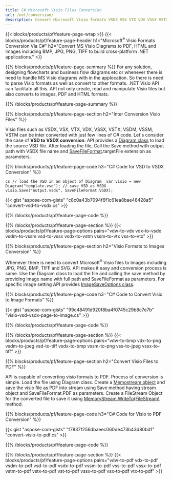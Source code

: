 ```yaml
---
title: C# Microsoft Visio Files Conversion
url: /net/conversion/
description: Convert Microsoft Visio formats VSDX VSX VTX VDX VSSX VSTX VSDM VSSM VSTM VDW VSD VSS VST to PDF HTML and Images with few lines of C# code via .NET library.
---
```


{{< blocks/products/pf/feature-page-wrap >}}
{{< blocks/products/pf/feature-page-header h1="Microsoft<sup>&reg;</sup> Visio Formats Conversion Via C#" h2="Convert MS Visio Diagrams to PDF, HTML and Images including BMP, JPG, PNG, TIFF to build cross-platform .NET applications." >}}

{{% blocks/products/pf/feature-page-summary %}}
For any solution, designing flowcharts and business flow diagrams etc or whenever there is need to handle MS Visio diagrams with in the applocation. So there is need to parse Visio formats as well as convert to other formats. .NET Visio API can facilitate all this. API not only create, read and manipulate Visio files but also converts to images, PDF and HTML formats.

{{% /blocks/products/pf/feature-page-summary  %}}

{{% blocks/products/pf/feature-page-section  h2="Inter Conversion Visio Files" %}}

Visio files such as VSDX, VSX, VTX, VDX, VSSX, VSTX, VSDM, VSSM, VSTM can be inter converted with just few lines of C# code. Let's consider the case of **VSD to VSDX conversion**. API provides a [Diagram class](https://apireference.aspose.com/diagram/net/aspose.diagram/diagram) to load the source VSD file. After loading the file, Call the Save method with output path with VSDX file name and [SaveFileFormat](https://apireference.aspose.com/diagram/net/aspose.diagram/savefileformat).targetFile extension as parameters.

{{% blocks/products/pf/feature-page-code h3="C# Code for VSD to VSDX Conversion" %}}

``cs
// load the VSD in an object of Diagram 
var visio = new Diagram("template.vsd");
// save VSD as VSDX 
visio.Save("output.vsdx", SaveFileFormat.VSDX);  
``

{{< gist "aspose-com-gists" "c8c0a43b7094f6f1c61ea8bae48428a5" "convert-vsd-to-vsdx.cs" >}}

{{% /blocks/products/pf/feature-page-code  %}}

{{% /blocks/products/pf/feature-page-section %}}
{{< blocks/products/pf/feature-page-options pairs="vdw-to-vdx vdx-to-vsdx vsdm-to-vssm vsd-to-vssx vsdx-to-vstm vssm-to-vtx vss-to-vtx" >}}

{{% blocks/products/pf/feature-page-section  h2="Visio Formats to Images Conversion" %}}

Whenever there is need to convert Microsoft<sup>&reg;</sup> Visio files to Images including JPG, PNG, BMP, TIFF and SVG. API makes it easy and conversion process is same. Use the Diagram class to load the file and calling the save method by providing image name with full path and SaveFileFormat as parameters. For specific image setting API provides [ImageSaveOptions class](https://apireference.aspose.com/diagram/net/aspose.diagram.saving/imagesaveoptions).

{{% blocks/products/pf/feature-page-code h3="C# Code to Convert Visio to Image Formats" %}}

{{< gist "aspose-com-gists" "99c48491d920f8ba4f0745c29b8c7e7b" "visio-vsd-vsdx-page-to-image.cs" >}}

{{% /blocks/products/pf/feature-page-code  %}}

{{% /blocks/products/pf/feature-page-section %}}
{{< blocks/products/pf/feature-page-options pairs="vdw-to-bmp vdx-to-png vsdm-to-jpeg vsd-to-tiff vsdx-to-bmp vssm-to-png vss-to-jpeg vssx-to-tiff" >}}

{{% blocks/products/pf/feature-page-section  h2="Convert Visio Files to PDF" %}}

API is capable of converting visio formats to PDF. Process of conversion is simple. Load the file using Diagram class. Create a [Memostream object](https://docs.microsoft.com/en-us/dotnet/api/system.io.memorystream) and save the visio file as PDF into stream using Save method having stream object and SaveFileFormat.PDF as parameters. Create a FileStream Object for the converted file to save it using [MemoryStream.WriteTo(FileStream)](https://docs.microsoft.com/en-us/dotnet/api/system.io.memorystream.writeto?view=net-5.0#System_IO_MemoryStream_WriteTo_System_IO_Stream_) method. 

{{% blocks/products/pf/feature-page-code h3="C# Code for Visio to PDF Conversion" %}}

{{< gist "aspose-com-gists" "f7837f256dbaeec060de473b43d80bd1" "convert-visio-to-pdf.cs" >}}

{{% /blocks/products/pf/feature-page-code  %}}

{{% /blocks/products/pf/feature-page-section %}}
{{< blocks/products/pf/feature-page-options pairs="vdw-to-pdf vdx-to-pdf vsdm-to-pdf vsd-to-pdf vsdx-to-pdf vssm-to-pdf vss-to-pdf vssx-to-pdf vstm-to-pdf vstx-to-pdf vst-to-pdf vssx-to-pdf vsx-to-pdf vtx-to-pdf" >}}